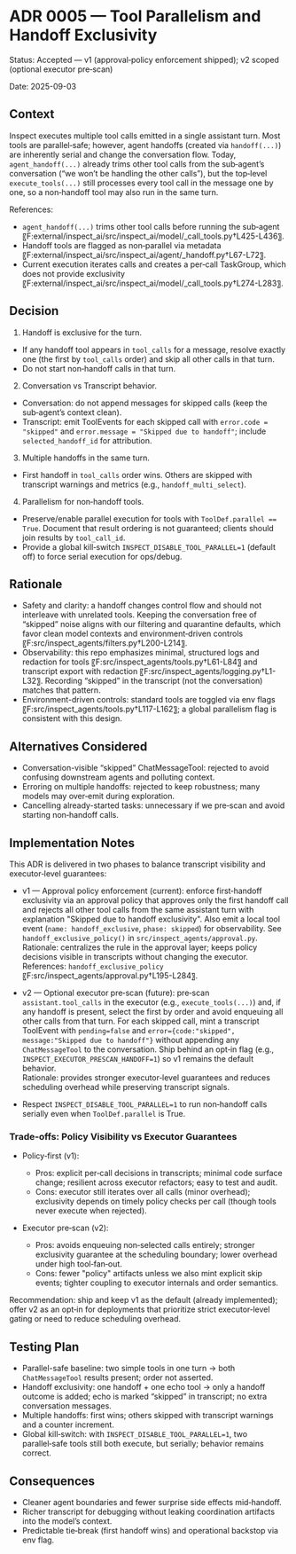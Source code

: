 # ADR 0005 — Tool Parallelism and Handoff Exclusivity

Status: Accepted — v1 (approval‑policy enforcement shipped); v2 scoped (optional executor pre‑scan)

Date: 2025-09-03

## Context

Inspect executes multiple tool calls emitted in a single assistant turn. Most tools are parallel‑safe; however, agent handoffs (created via `handoff(...)`) are inherently serial and change the conversation flow. Today, `agent_handoff(...)` already trims other tool calls from the sub‑agent’s conversation (“we won’t be handling the other calls”), but the top‑level `execute_tools(...)` still processes every tool call in the message one by one, so a non‑handoff tool may also run in the same turn.

References:
- `agent_handoff(...)` trims other tool calls before running the sub‑agent 〖F:external/inspect_ai/src/inspect_ai/model/_call_tools.py†L425-L436〗.
- Handoff tools are flagged as non‑parallel via metadata 〖F:external/inspect_ai/src/inspect_ai/agent/_handoff.py†L67-L72〗.
- Current execution iterates calls and creates a per‑call TaskGroup, which does not provide exclusivity 〖F:external/inspect_ai/src/inspect_ai/model/_call_tools.py†L274-L283〗.

## Decision

1) Handoff is exclusive for the turn.
- If any handoff tool appears in `tool_calls` for a message, resolve exactly one (the first by `tool_calls` order) and skip all other calls in that turn.
- Do not start non‑handoff calls in that turn.

2) Conversation vs Transcript behavior.
- Conversation: do not append messages for skipped calls (keep the sub‑agent’s context clean).
- Transcript: emit ToolEvents for each skipped call with `error.code = "skipped"` and `error.message = "Skipped due to handoff"`; include `selected_handoff_id` for attribution.

3) Multiple handoffs in the same turn.
- First handoff in `tool_calls` order wins. Others are skipped with transcript warnings and metrics (e.g., `handoff_multi_select`).

4) Parallelism for non‑handoff tools.
- Preserve/enable parallel execution for tools with `ToolDef.parallel == True`. Document that result ordering is not guaranteed; clients should join results by `tool_call_id`.
- Provide a global kill‑switch `INSPECT_DISABLE_TOOL_PARALLEL=1` (default off) to force serial execution for ops/debug.

## Rationale

- Safety and clarity: a handoff changes control flow and should not interleave with unrelated tools. Keeping the conversation free of “skipped” noise aligns with our filtering and quarantine defaults, which favor clean model contexts and environment‑driven controls 〖F:src/inspect_agents/filters.py†L200-L214〗.
- Observability: this repo emphasizes minimal, structured logs and redaction for tools 〖F:src/inspect_agents/tools.py†L61-L84〗 and transcript export with redaction 〖F:src/inspect_agents/logging.py†L1-L32〗. Recording “skipped” in the transcript (not the conversation) matches that pattern.
- Environment-driven controls: standard tools are toggled via env flags 〖F:src/inspect_agents/tools.py†L117-L162〗; a global parallelism flag is consistent with this design.

## Alternatives Considered

- Conversation-visible “skipped” ChatMessageTool: rejected to avoid confusing downstream agents and polluting context.
- Erroring on multiple handoffs: rejected to keep robustness; many models may over‑emit during exploration.
- Cancelling already-started tasks: unnecessary if we pre‑scan and avoid starting non‑handoff calls.

## Implementation Notes

This ADR is delivered in two phases to balance transcript visibility and executor‑level guarantees:

- v1 — Approval policy enforcement (current): enforce first‑handoff exclusivity via an approval policy that approves only the first handoff call and rejects all other tool calls from the same assistant turn with explanation "Skipped due to handoff exclusivity". Also emit a local tool event (`name: handoff_exclusive`, `phase: skipped`) for observability. See `handoff_exclusive_policy()` in `src/inspect_agents/approval.py`.  
  Rationale: centralizes the rule in the approval layer; keeps policy decisions visible in transcripts without changing the executor.  
  References: `handoff_exclusive_policy` 〖F:src/inspect_agents/approval.py†L195-L284〗.

- v2 — Optional executor pre‑scan (future): pre‑scan `assistant.tool_calls` in the executor (e.g., `execute_tools(...)`) and, if any handoff is present, select the first by order and avoid enqueuing all other calls from that turn. For each skipped call, mint a transcript ToolEvent with `pending=false` and `error={code:"skipped", message:"Skipped due to handoff"}` without appending any `ChatMessageTool` to the conversation. Ship behind an opt‑in flag (e.g., `INSPECT_EXECUTOR_PRESCAN_HANDOFF=1`) so v1 remains the default behavior.  
  Rationale: provides stronger executor‑level guarantees and reduces scheduling overhead while preserving transcript signals.

- Respect `INSPECT_DISABLE_TOOL_PARALLEL=1` to run non‑handoff calls serially even when `ToolDef.parallel` is True.

### Trade‑offs: Policy Visibility vs Executor Guarantees

- Policy‑first (v1):
  - Pros: explicit per‑call decisions in transcripts; minimal code surface change; resilient across executor refactors; easy to test and audit.  
  - Cons: executor still iterates over all calls (minor overhead); exclusivity depends on timely policy checks per call (though tools never execute when rejected).

- Executor pre‑scan (v2):
  - Pros: avoids enqueuing non‑selected calls entirely; stronger exclusivity guarantee at the scheduling boundary; lower overhead under high tool‑fan‑out.  
  - Cons: fewer "policy" artifacts unless we also mint explicit skip events; tighter coupling to executor internals and order semantics.

Recommendation: ship and keep v1 as the default (already implemented); offer v2 as an opt‑in for deployments that prioritize strict executor‑level gating or need to reduce scheduling overhead.

## Testing Plan

- Parallel-safe baseline: two simple tools in one turn → both `ChatMessageTool` results present; order not asserted.
- Handoff exclusivity: one handoff + one echo tool → only a handoff outcome is added; echo is marked “skipped” in transcript; no extra conversation messages.
- Multiple handoffs: first wins; others skipped with transcript warnings and a counter increment.
- Global kill‑switch: with `INSPECT_DISABLE_TOOL_PARALLEL=1`, two parallel‑safe tools still both execute, but serially; behavior remains correct.

## Consequences

- Cleaner agent boundaries and fewer surprise side effects mid‑handoff.
- Richer transcript for debugging without leaking coordination artifacts into the model’s context.
- Predictable tie‑break (first handoff wins) and operational backstop via env flag.
